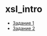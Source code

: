 # xsl_intro

- [Задание 1](https://asmalcev.github.io/xsl_intro/task1/index.xml)
- [Задание 2](https://asmalcev.github.io/xsl_intro/task2/index.xml)